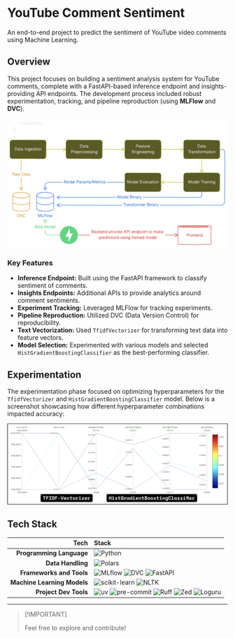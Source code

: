 # YouTube Comment Sentiment

An end-to-end project to predict the sentiment of YouTube video comments using Machine Learning.

## Overview

This project focuses on building a sentiment analysis system for YouTube comments, complete with a FastAPI-based
inference endpoint and insights-providing API endpoints. The development process included robust experimentation,
tracking, and pipeline reproduction (using **MLFlow** and **DVC**).

![diagram](assets/diagram.png)

### Key Features

- **Inference Endpoint:** Built using the FastAPI framework to classify sentiment of comments.
- **Insights Endpoints:** Additional APIs to provide analytics around comment sentiments.
- **Experiment Tracking:** Leveraged MLFlow for tracking experiments.
- **Pipeline Reproduction:** Utilized DVC (Data Version Control) for reproducibility.
- **Text Vectorization:** Used `TfidfVectorizer` for transforming text data into feature vectors.
- **Model Selection:** Experimented with various models and selected `HistGradientBoostingClassifier` as the
  best-performing classifier.

## Experimentation

The experimentation phase focused on optimizing hyperparameters for the `TfidfVectorizer` and
`HistGradientBoostingClassifier` model. Below is a screenshot showcasing how different hyperparameter combinations
impacted accuracy:

![Experiment Results](./assets/TFIDF-HistGB.png)

## Tech Stack

|                        Tech | Stack                                                                                                                                                                                                                                                                                                                                                                                                      |
| --------------------------: | :--------------------------------------------------------------------------------------------------------------------------------------------------------------------------------------------------------------------------------------------------------------------------------------------------------------------------------------------------------------------------------------------------------- |
|    **Programming Language** | ![Python](https://img.shields.io/badge/Python-3776AB?logo=python&logoColor=fff)                                                                                                                                                                                                                                                                                                                            |
|           **Data Handling** | ![Polars](https://img.shields.io/badge/Polars-CD792C?logo=polars&logoColor=fff)                                                                                                                                                                                                                                                                                                                            |
|    **Frameworks and Tools** | ![MLflow](https://img.shields.io/badge/MLflow-0194E2?logo=mlflow&logoColor=fff) ![DVC](https://img.shields.io/badge/DVC-13ADC7?logo=dvc&logoColor=fff) ![FastAPI](https://img.shields.io/badge/FastAPI-009688?logo=fastapi&logoColor=fff)                                                                                                                                                                  |
| **Machine Learning Models** | ![scikit-learn](https://img.shields.io/badge/scikit--learn-F7931E?logo=scikitlearn&logoColor=fff) ![NLTK](https://img.shields.io/badge/NLTK-3776AB?logo=python&logoColor=fff)                                                                                                                                                                                                                              |
|       **Project Dev Tools** | ![uv](https://img.shields.io/badge/uv-DE5FE9?logo=uv&logoColor=fff) ![pre-commit](https://img.shields.io/badge/pre--commit-FAB040?logo=precommit&logoColor=fff) ![Ruff](https://img.shields.io/badge/Ruff-D7FF64?logo=ruff&logoColor=fff) ![Zed](https://img.shields.io/badge/Zed-084CCF?logo=zedindustries&logoColor=fff) ![Loguru](https://img.shields.io/badge/Loguru-3776AB?logo=python&logoColor=fff) |

---

> \[!IMPORTANT\]
>
> Feel free to explore and contribute!

